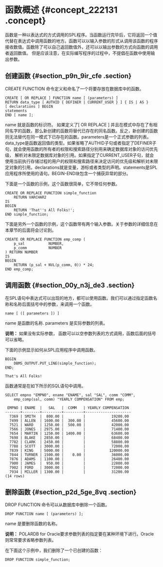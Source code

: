 # 函数概述 {#concept_222131 .concept}

函数是一种以表达式的方式调用的SPL程序。当函数运行完毕后，它将返回一个值代替在表达式中调用函数的地方。函数可以以输入参数的形式从调用该函数的程序接收数值。函数除了可以自己返回数值外，还可以以输出参数的方式向函数的调用者返回数值。 但是应该注意，在实际编写程序的过程中，不提倡在函数中使用输出参数。

## 创建函数 {#section_p9n_9ir_cfe .section}

CREATE FUNCTION 命令定义和命名了一个将要存放在数据库中的函数。

```
CREATE [ OR REPLACE ] FUNCTION name [ (parameters) ]
RETURN data_type [ AUTHID { DEFINER | CURRENT_USER } ] { IS | AS }
[ declarations ] BEGIN
statements
END [ name ];                
```

name 就是函数的标识符。 如果定义了\[ OR REPLACE \] 并且在模式中存在了有相同名字的函数，那么新创建的函数将替代已存在的同名函数。反之，新创建的函数则无法替代在同一模式下已存在的函数。parameters是一个正式参数的列表。data\_type是函数返回值的类型。如果省略了AUTHID子句或者指定了DEFINER子句，就会使用函数的所有者的权限和搜索路径分别用来确定数据库对象的访问优先级， 解析对未限定数据库对象的引用。如果指定了CURRENT\_USER子句，就会使用当前执行存储过程的用户的权限和搜索路径来决定访问的优先级和解析对未限定对象的引用。declarations就是变量，游标或者类型的声明。statements是SPL应用程序所使用的语句。BEGIN-END块包含一个捕获异常的部分。

下面是一个函数的示例，这个函数很简单，它不带任何参数。

```
CREATE OR REPLACE FUNCTION simple_function
    RETURN VARCHAR2
IS
BEGIN
    RETURN 'That''s All Folks!';
END simple_function;
```

下面是另外一个函数的示例，这个函数带有两个输入参数。关于参数的详细信息在本章节的后面将会讨论到。

```
CREATE OR REPLACE FUNCTION emp_comp (
    p_sal           NUMBER,
    p_comm          NUMBER
) RETURN NUMBER
IS
BEGIN
    RETURN (p_sal + NVL(p_comm, 0)) * 24;
END emp_comp;
```

## 调用函数 {#section_00y_n3j_de3 .section}

在SPL语句中表达式可以出现的地方，都可以使用函数。我们可以通过指定函数名称和名称后面括号中的参数，来调用一个函数。

``` {#codeblock_h4r_tgc_rzl}
name [ ([ parameters ]) ] 
```

name 是函数的名称. parameters 是实际参数的列表。

**说明：** 如果没有实际参数， 函数可以以空参数列表的方式调用，函数后面的括号可以省略。

下面的示例显示如何从SPL应用程序中调用函数。

```
BEGIN
    DBMS_OUTPUT.PUT_LINE(simple_function);
END;

That's All Folks!
```

函数通常是在如下所示的SQL语句中调用。

```
SELECT empno "EMPNO", ename "ENAME", sal "SAL", comm "COMM",
    emp_comp(sal, comm) "YEARLY COMPENSATION" FROM emp;

 EMPNO | ENAME  |   SAL   |  COMM   | YEARLY COMPENSATION
-------+--------+---------+---------+---------------------
  7369 | SMITH  |  800.00 |         |            19200.00
  7499 | ALLEN  | 1600.00 |  300.00 |            45600.00
  7521 | WARD   | 1250.00 |  500.00 |            42000.00
  7566 | JONES  | 2975.00 |         |            71400.00
  7654 | MARTIN | 1250.00 | 1400.00 |            63600.00
  7698 | BLAKE  | 2850.00 |         |            68400.00
  7782 | CLARK  | 2450.00 |         |            58800.00
  7788 | SCOTT  | 3000.00 |         |            72000.00
  7839 | KING   | 5000.00 |         |           120000.00
  7844 | TURNER | 1500.00 |    0.00 |            36000.00
  7876 | ADAMS  | 1100.00 |         |            26400.00
  7900 | JAMES  |  950.00 |         |            22800.00
  7902 | FORD   | 3000.00 |         |            72000.00
  7934 | MILLER | 1300.00 |         |            31200.00
(14 rows)
```

## 删除函数 {#section_p2d_5ge_8vq .section}

DROP FUNCTION 命令可以从数据库中删除一个函数。

``` {#codeblock_z5w_15g_159}
DROP FUNCTION name [ (parameters) ]; 
```

name 是要删除函数的名称。

**说明：** POLARDB for Oracle要求参数列表的指定要在某种环境下进行。Oracle则常常要求省略参数列表。

在下面这个示例中，我们删除了一个已创建的函数：

``` {#codeblock_7k9_ys9_3k8}
DROP FUNCTION simple_function;
```

